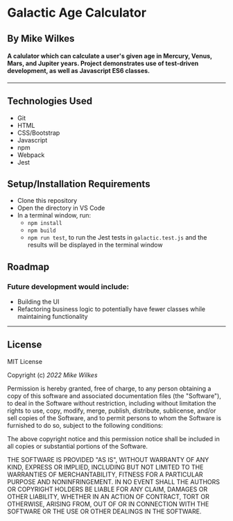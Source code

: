 # Galactic Age Calculator

## By Mike Wilkes

#### A calulator which can calculate a user's given age in Mercury, Venus, Mars, and Jupiter years. Project demonstrates use of test-driven development, as well as Javascript ES6 classes. 

---

## Technologies Used

* Git
* HTML
* CSS/Bootstrap
* Javascript
* npm
* Webpack
* Jest

## Setup/Installation Requirements

* Clone this repository
* Open the directory in VS Code
* In a terminal window, run:
  * `npm install`
  * `npm build`
  * `npm run test`, to run the Jest tests in `galactic.test.js` and the results will be displayed in the terminal window

## Roadmap
### Future development would include:
* Building the UI
* Refactoring business logic to potentially have fewer classes while maintaining functionality

---
## License

MIT License

Copyright (c) _2022_ _Mike Wilkes_ 

Permission is hereby granted, free of charge, to any person obtaining a copy
of this software and associated documentation files (the "Software"), to deal
in the Software without restriction, including without limitation the rights
to use, copy, modify, merge, publish, distribute, sublicense, and/or sell
copies of the Software, and to permit persons to whom the Software is
furnished to do so, subject to the following conditions:

The above copyright notice and this permission notice shall be included in all
copies or substantial portions of the Software.

THE SOFTWARE IS PROVIDED "AS IS", WITHOUT WARRANTY OF ANY KIND, EXPRESS OR
IMPLIED, INCLUDING BUT NOT LIMITED TO THE WARRANTIES OF MERCHANTABILITY,
FITNESS FOR A PARTICULAR PURPOSE AND NONINFRINGEMENT. IN NO EVENT SHALL THE
AUTHORS OR COPYRIGHT HOLDERS BE LIABLE FOR ANY CLAIM, DAMAGES OR OTHER
LIABILITY, WHETHER IN AN ACTION OF CONTRACT, TORT OR OTHERWISE, ARISING FROM,
OUT OF OR IN CONNECTION WITH THE SOFTWARE OR THE USE OR OTHER DEALINGS IN THE
SOFTWARE.

